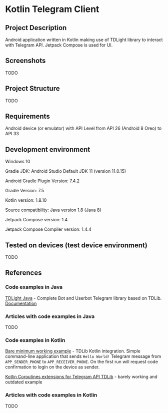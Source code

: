 # Kotlin Telegram Client

## Project Description
Android application written in Kotlin making use of TDLight library to interact with Telegram API. Jetpack Compose is used for UI.

## Screenshots

TODO

## Project Structure

TODO

## Requirements

Android device (or emulator) with API Level from API 26 (Android 8 Oreo) to API 33

## Development environment

Windows 10

Gradle JDK: Android Studio Default JDK 11 (version 11.0.15)

Android Gradle Plugin Version: 7.4.2

Gradle Version: 7.5

Kotlin version: 1.8.10

Source compatibility: Java version 1.8 (Java 8)

Jetpack Compose version: 1.4

Jetpack Compose Compiler version: 1.4.4

## Tested on devices (test device environment)

TODO

## References

### Code examples in Java

[TDLight Java](https://github.com/tdlight-team/tdlight-java/) - Complete Bot and Userbot Telegram library based on TDLib. [Documentation](https://tdlight-team.github.io/)

### Articles with code examples in Java

TODO

### Code examples in Kotlin

[Bare minimum working example](https://github.com/vchernetskyi993/messengers-playground/tree/master/tg-tdlight/src/main/kotlin/com/example) - TDLib Kotlin integration. Simple command-line application that sends `Hello World!` Telegram message from `APP_SENDER_PHONE` to `APP_RECEIVER_PHONE`.
On the first run will request code confirmation to login on the device as sender.

[Kotlin Coroutines extensions for Telegram API TDLib](https://github.com/tdlibx/td-ktx) - barely working and outdated example 

### Articles with code examples in Kotlin

TODO
